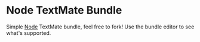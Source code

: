 
# Node TextMate Bundle

 Simple [Node](http://nodejs.org) TextMate bundle, feel
 free to fork! Use the bundle editor to see what's supported.